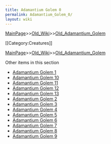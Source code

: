 ```yaml
---
title: Adamantium Golem 0
permalink: Adamantium_Golem_0/
layout: wiki
---
```


[MainPage](/keeperrl_wiki/ "wikilink")>>[Old_Wiki](/keeperrl_wiki/Old_Wiki "wikilink")>>[Old_Adamantium_Golem](/keeperrl_wiki/Old_Adamantium_Golem "wikilink")

[[Category:Creatures]]

[MainPage](/keeperrl_wiki/ "wikilink")>>[Old_Wiki](/keeperrl_wiki/Old_Wiki "wikilink")>>[Old_Adamantium_Golem](/keeperrl_wiki/Old_Adamantium_Golem "wikilink")

Other items in this section
-    [Adamantium Golem 1](/keeperrl_wiki/Adamantium_Golem_1 "wikilink")
-    [Adamantium Golem 10](/keeperrl_wiki/Adamantium_Golem_10 "wikilink")
-    [Adamantium Golem 11](/keeperrl_wiki/Adamantium_Golem_11 "wikilink")
-    [Adamantium Golem 12](/keeperrl_wiki/Adamantium_Golem_12 "wikilink")
-    [Adamantium Golem 13](/keeperrl_wiki/Adamantium_Golem_13 "wikilink")
-    [Adamantium Golem 2](/keeperrl_wiki/Adamantium_Golem_2 "wikilink")
-    [Adamantium Golem 3](/keeperrl_wiki/Adamantium_Golem_3 "wikilink")
-    [Adamantium Golem 4](/keeperrl_wiki/Adamantium_Golem_4 "wikilink")
-    [Adamantium Golem 5](/keeperrl_wiki/Adamantium_Golem_5 "wikilink")
-    [Adamantium Golem 6](/keeperrl_wiki/Adamantium_Golem_6 "wikilink")
-    [Adamantium Golem 7](/keeperrl_wiki/Adamantium_Golem_7 "wikilink")
-    [Adamantium Golem 8](/keeperrl_wiki/Adamantium_Golem_8 "wikilink")
-    [Adamantium Golem 9](/keeperrl_wiki/Adamantium_Golem_9 "wikilink")
